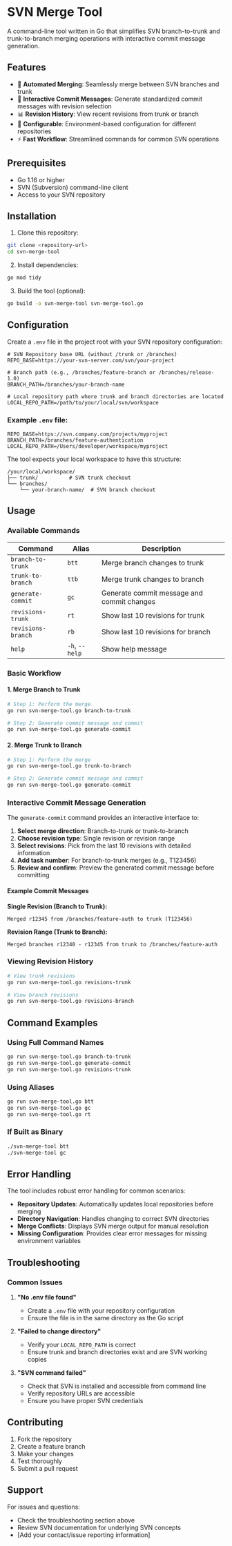 # SVN Merge Tool

A command-line tool written in Go that simplifies SVN branch-to-trunk and trunk-to-branch merging operations with interactive commit message generation.

## Features

- 🔄 **Automated Merging**: Seamlessly merge between SVN branches and trunk
- 📝 **Interactive Commit Messages**: Generate standardized commit messages with revision selection
- 📊 **Revision History**: View recent revisions from trunk or branch
- 🔧 **Configurable**: Environment-based configuration for different repositories
- ⚡ **Fast Workflow**: Streamlined commands for common SVN operations

## Prerequisites

- Go 1.16 or higher
- SVN (Subversion) command-line client
- Access to your SVN repository

## Installation

1. Clone this repository:
```bash
git clone <repository-url>
cd svn-merge-tool
```

2. Install dependencies:
```bash
go mod tidy
```

3. Build the tool (optional):
```bash
go build -o svn-merge-tool svn-merge-tool.go
```

## Configuration

Create a `.env` file in the project root with your SVN repository configuration:

```env
# SVN Repository base URL (without /trunk or /branches)
REPO_BASE=https://your-svn-server.com/svn/your-project

# Branch path (e.g., /branches/feature-branch or /branches/release-1.0)
BRANCH_PATH=/branches/your-branch-name

# Local repository path where trunk and branch directories are located
LOCAL_REPO_PATH=/path/to/your/local/svn/workspace
```

### Example `.env` file:
```env
REPO_BASE=https://svn.company.com/projects/myproject
BRANCH_PATH=/branches/feature-authentication
LOCAL_REPO_PATH=/Users/developer/workspace/myproject
```

The tool expects your local workspace to have this structure:
```
/your/local/workspace/
├── trunk/          # SVN trunk checkout
└── branches/
    └── your-branch-name/  # SVN branch checkout
```

## Usage

### Available Commands

| Command | Alias | Description |
|---------|-------|-------------|
| `branch-to-trunk` | `btt` | Merge branch changes to trunk |
| `trunk-to-branch` | `ttb` | Merge trunk changes to branch |
| `generate-commit` | `gc` | Generate commit message and commit changes |
| `revisions-trunk` | `rt` | Show last 10 revisions for trunk |
| `revisions-branch` | `rb` | Show last 10 revisions for branch |
| `help` | `-h`, `--help` | Show help message |

### Basic Workflow

#### 1. Merge Branch to Trunk
```bash
# Step 1: Perform the merge
go run svn-merge-tool.go branch-to-trunk

# Step 2: Generate commit message and commit
go run svn-merge-tool.go generate-commit
```

#### 2. Merge Trunk to Branch
```bash
# Step 1: Perform the merge
go run svn-merge-tool.go trunk-to-branch

# Step 2: Generate commit message and commit
go run svn-merge-tool.go generate-commit
```

### Interactive Commit Message Generation

The `generate-commit` command provides an interactive interface to:

1. **Select merge direction**: Branch-to-trunk or trunk-to-branch
2. **Choose revision type**: Single revision or revision range
3. **Select revisions**: Pick from the last 10 revisions with detailed information
4. **Add task number**: For branch-to-trunk merges (e.g., T123456)
5. **Review and confirm**: Preview the generated commit message before committing

#### Example Commit Messages

**Single Revision (Branch to Trunk):**
```
Merged r12345 from /branches/feature-auth to trunk (T123456)
```

**Revision Range (Trunk to Branch):**
```
Merged branches r12340 - r12345 from trunk to /branches/feature-auth
```

### Viewing Revision History

```bash
# View trunk revisions
go run svn-merge-tool.go revisions-trunk

# View branch revisions
go run svn-merge-tool.go revisions-branch
```

## Command Examples

### Using Full Command Names
```bash
go run svn-merge-tool.go branch-to-trunk
go run svn-merge-tool.go generate-commit
go run svn-merge-tool.go revisions-trunk
```

### Using Aliases
```bash
go run svn-merge-tool.go btt
go run svn-merge-tool.go gc
go run svn-merge-tool.go rt
```

### If Built as Binary
```bash
./svn-merge-tool btt
./svn-merge-tool gc
```

## Error Handling

The tool includes robust error handling for common scenarios:

- **Repository Updates**: Automatically updates local repositories before merging
- **Directory Navigation**: Handles changing to correct SVN directories
- **Merge Conflicts**: Displays SVN merge output for manual resolution
- **Missing Configuration**: Provides clear error messages for missing environment variables

## Troubleshooting

### Common Issues

1. **"No .env file found"**
   - Create a `.env` file with your repository configuration
   - Ensure the file is in the same directory as the Go script

2. **"Failed to change directory"**
   - Verify your `LOCAL_REPO_PATH` is correct
   - Ensure trunk and branch directories exist and are SVN working copies

3. **"SVN command failed"**
   - Check that SVN is installed and accessible from command line
   - Verify repository URLs are accessible
   - Ensure you have proper SVN credentials



## Contributing

1. Fork the repository
2. Create a feature branch
3. Make your changes
4. Test thoroughly
5. Submit a pull request


## Support

For issues and questions:
- Check the troubleshooting section above
- Review SVN documentation for underlying SVN concepts
- [Add your contact/issue reporting information] 